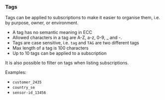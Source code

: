 ### Tags

Tags can be applied to subscriptions to make it easier to organise them, i.e. by purpose, owner, or environment.

* A tag has no semantic meaning in ECC
* Allowed characters in a tag are A-Z, a-z, 0-9, \_ and -.
* Tags are case sensitive, i.e. `tag` and `TAG` are two different tags
* Max length of a tag is 100 characters
* Up to 10 tags can be applied to a subscription

It is also possible to filter on tags when listing subscriptions.

Examples:

* `customer_2435`
* `country_se`
* `sensor-id_13456`



